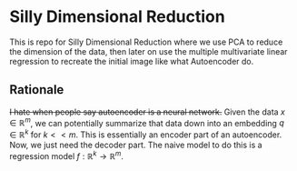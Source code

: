# Silly Dimensional Reduction
This is repo for Silly Dimensional Reduction where we use PCA to reduce the dimension of the data, then later on use the multiple multivariate linear regression to recreate the initial image like what Autoencoder do.

## Rationale

~~I hate when people say autoencoder is a neural network.~~ Given the data $x \in \mathbb{R}^{m}$, we can potentially summarize that data down into an embedding $q \in \mathbb{R}^{k}$ for $k << m$. This is essentially an encoder part of an autoencoder. Now, we just need the decoder part. The naive model to do this is a regression model $f:\mathbb{R}^{k} \rightarrow \mathbb{R}^m$.
